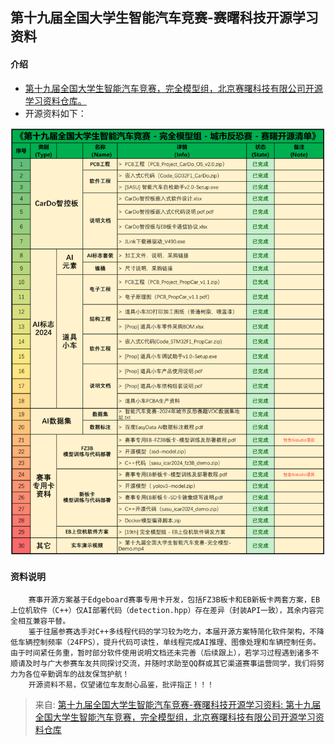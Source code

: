 
## 第十九届全国大学生智能汽车竞赛-赛曙科技开源学习资料
#### 介绍

- [第十九届全国大学生智能汽车竞赛，完全模型组，北京赛曙科技有限公司开源学习资料仓库。](https://gitee.com/bjsstech/SASU-ICAR-Match2024-Kits)
- 开源资料如下：

![image.jpg](../images/5b2f2d0b51c40e28ebf1c0004a8bbfb2.jpeg)
#### 资料说明
		赛事开源方案基于Edgeboard赛事专用卡开发，包括FZ3B板卡和EB新板卡两套方案，EB上位机软件（C++）仅AI部署代码（detection.hpp）存在差异（封装API一致），其余内容完全相互兼容平替。
		鉴于往届参赛选手对C++多线程代码的学习较为吃力，本届开源方案特简化软件架构，不降低车辆控制频率（24FPS），提升代码可读性，单线程完成AI推理、图像处理和车辆控制任务。
	由于时间紧任务重，暂时部分软件使用说明文档还未完善（后续跟上），若学习过程遇到诸多不顺请及时与广大参赛车友共同探讨交流，并随时求助至QQ群或其它渠道赛事运营同学，我们将努力为各位辛勤调车的战友保驾护航！
		开源资料不易，仅望诸位车友耐心品鉴，批评指正！！！




> 来自: [第十九届全国大学生智能汽车竞赛-赛曙科技开源学习资料: 第十九届全国大学生智能汽车竞赛，完全模型组，北京赛曙科技有限公司开源学习资料仓库](https://gitee.com/bjsstech/SASU-ICAR-Match2024-Kits)

